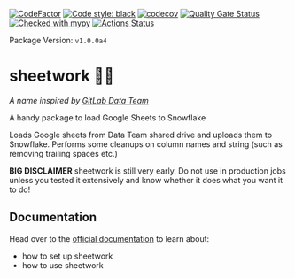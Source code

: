 [![CodeFactor](https://www.codefactor.io/repository/github/bastienboutonnet/sheetwork/badge)](https://www.codefactor.io/repository/github/bastienboutonnet/sheetwork)
[![Code style: black](https://img.shields.io/badge/code%20style-black-000000.svg)](https://github.com/ambv/black)
[![codecov](https://codecov.io/gh/bastienboutonnet/sheetwork/branch/dev%2Fnicolas_jaar/graph/badge.svg)](https://codecov.io/gh/bastienboutonnet/sheetwork)
[![Quality Gate Status](https://sonarcloud.io/api/project_badges/measure?project=bastienboutonnet_sheetwork&metric=alert_status)](https://sonarcloud.io/dashboard?id=bastienboutonnet_sheetwork)
[![Checked with mypy](http://www.mypy-lang.org/static/mypy_badge.svg)](http://mypy-lang.org/)
[![Actions Status](https://github.com/bastienboutonnet/sheetwork/workflows/sheetwork/badge.svg?branch=dev/nicolas_jaar)](https://github.com/bastienboutonnet/sheetwork/actions)

Package Version: `v1.0.0a4`

# sheetwork 💩🤦
*A name inspired by [GitLab Data Team](https://gitlab.com/gitlab-data/analytics/tree/master/extract/sheetwork)*

A handy package to load Google Sheets to Snowflake

Loads Google sheets from Data Team shared drive and uploads them to Snowflake.
Performs some cleanups on column names and string (such as removing trailing spaces etc.)

**BIG DISCLAIMER** sheetwork is still very early. Do not use in production jobs unless you tested it extensively and know whether it does what you want it to do!

## Documentation
Head over to the [official documentation](https://bastienboutonnet.gitbook.io/sheetwork/) to learn about:
- how to set up sheetwork
- how to use sheetwork
